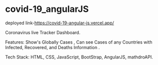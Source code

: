 # covid-19_angularJS
deployed link-https://covid-19-angular-js.vercel.app/


Coronavirus live Tracker Dashboard.

Features: Show's Globally Cases , Can see Cases of any Countries with Infected, Recovered, and Deaths Information .

Tech Stack: HTML, CSS, JavaScript, BootStrap, AngularJS, mathdroAPI.
